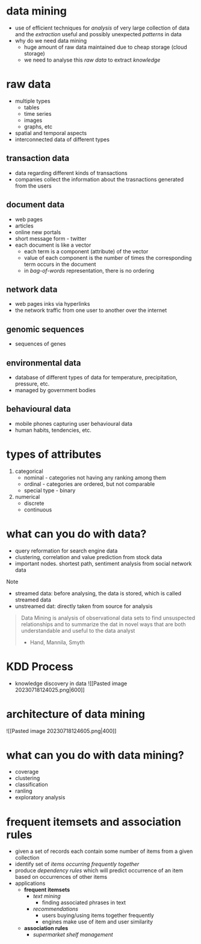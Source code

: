 # data mining
- use of efficient techniques for *analysis* of very large collection of data and the *extraction* useful and possibly unexpected *patterns* in data
- why do we need data mining
	- huge amount of raw data maintained due to cheap storage (cloud storage)
	- we need to analyse this *raw data* to extract *knowledge*

# raw data
- multiple types
	- tables
	- time series
	- images
	- graphs, etc
- spatial and temporal aspects
- interconnected data of different types

## transaction data
- data regarding different kinds of transactions
- companies collect the information about the trasnactions generated from the users

## document data
- web pages
- articles
- online new portals
- short message form - twitter
- each document is like a vector
	- each term is a component (attribute) of the vector
	- value of each component is the number of times the corresponding term occurs in the document
	- in *bag-of-words* representation, there is no ordering

## network data
- web pages inks via hyperlinks
- the network traffic from one user to another over the internet

## genomic sequences
- sequences of genes

## environmental data
- database of different types of data for temperature, precipitation, pressure, etc.
- managed by government bodies

## behavioural data
- mobile phones capturing user behavioural data 
- human habits, tendencies, etc. 

# types of attributes
1. categorical
	- nominal - categories not having any ranking among them
	- ordinal - categories are ordered, but not comparable
	- special type - binary
2. numerical
	- discrete
	- continuous

# what can you do with data?
- query reformation for search engine data
- clustering, correlation and value prediction from stock data
- important nodes. shortest path, sentiment analysis from social network data

>[!NOTE]
>- streamed data: before analysing, the data is stored, which is called streamed data
>- unstreamed dat: directly taken from source for analysis

>Data Mining is analysis of observational data sets to find unsuspected relationships and to summarize the dat in novel ways that are both understandable and useful to the data analyst 
>- Hand, Mannila, Smyth

# KDD Process
- knowledge discovery in data
![[Pasted image 20230718124025.png|600]]

# architecture of data mining
![[Pasted image 20230718124605.png|400]]

# what can you do with data mining?
- coverage 
- clustering
- classification
- ranling
- exploratory analysis

# frequent itemsets and association rules
- given a set of records each contain some number of items from a given collection
- identify set of *items occurring frequently together*
- produce *dependency rules* which will predict occurrence of an item based on occurrences of other items
- applications
	- **frequent itemsets**
		- *text mining*
			- finding associated phrases in text
		- *recommendations*
			- users buying/using items together frequently
			- engines make use of item and user similarity
	- **association rules**
		- *supermarket shelf management*

